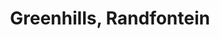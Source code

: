 ---
title: Greenhills, Randfontein
url: /greenhills-randfontein/
latitude: -26.171
longitude: 27.701
---